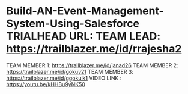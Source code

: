 # Build-AN-Event-Management-System-Using-Salesforce                                                                                                                                                                                                                                                                                              TRIALHEAD URL:                                                                                                                                                                                                                                                                                                                                 TEAM LEAD: https://trailblazer.me/id/rrajesha2
TEAM MEMBER 1: https://trailblazer.me/id/janad26
TEAM MEMBER 2: https://trailblazer.me/id/gokuv21
TEAM MEMBER 3: https://trailblazer.me/id/ggokulk1
VIDEO LINK   : https://youtu.be/kHHBu9yNK50
